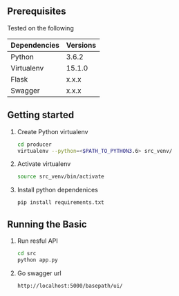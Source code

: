
## Prerequisites
Tested on the following

| Dependencies | Versions |
| ------------ | -------- |
| Python       | 3.6.2    |
| Virtualenv   | 15.1.0   |
| Flask        | x.x.x    |
| Swagger      | x.x.x    |

## Getting started 
1. Create Python virtualenv
    ```bash
    cd producer
    virtualenv --python=<$PATH_TO_PYTHON3.6> src_venv/
    ```
1. Activate virtualenv
    ```bash
    source src_venv/bin/activate
    ```
1. Install python dependenices 
    ```bash
    pip install requirements.txt
    ```

## Running the Basic 
1. Run resful API 
    ```bash
    cd src 
    python app.py 
    ```
    
1. Go swagger url
    ```bash
    http://localhost:5000/basepath/ui/
    ```
